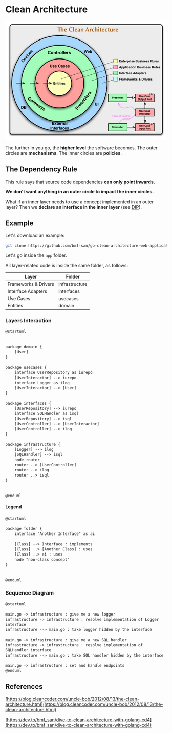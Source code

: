 # Clean Architecture

![arch](CleanArchitecture.jpg)

The further in you go, the **higher level** the software becomes. The outer circles are **mechanisms**. The inner circles are **policies**.

## The Dependency Rule
This rule says that source code dependencies **can only point inwards.**

**We don’t want anything in an outer circle to impact the inner circles.**

What if an inner layer needs to use a concept implemented in an outer layer? Then we **declare an interface in the inner layer** (see [DIP](http://en.wikipedia.org/wiki/Dependency_inversion_principle)).

## Example
Let's download an example:

```bash 
git clone https://github.com/bmf-san/go-clean-architecture-web-application-boilerplate
```

Let's go inside the `app` folder.

All layer-related code is inside the same folder, as follows:

| Layer | Folder |
|-------|--------|
| Frameworks & Drivers | infrastructure |
| Interface Adapters | interfaces |
| Use Cases | usecases |
| Entities | domain |

### Layers Interaction

```puml
@startuml


package domain {
    [User]
}

package usecases {
    interface UserRepository as iurepo
    [UserInteractor] ..> iurepo 
    interface Logger as ilog
    [UserInteractor] ..> [User] 
}

package interfaces {
    [UserRepository] --> iurepo 
    interface SQLHandler as isql
    [UserRepository] ..> isql 
    [UserController] ..> [UserInteractor] 
    [UserController] ..> ilog 
}

package infrastructure {
    [Logger] --> ilog 
    [SQLHandler] --> isql 
    node router
    router ..> [UserController] 
    router ..> ilog 
    router ..> isql 
}


@enduml
```

#### Legend

```puml
@startuml

package folder {
    interface "Another Interface" as ai

    [Class] --> Interface : implements
    [Class] ..> [Another Class] : uses
    [Class] ..> ai : uses
    node "non-class concept"
} 


@enduml
```

### Sequence Diagram

```puml
@startuml

main.go -> infrastructure : give me a new logger
infrastructure -> infrastructure : resolve implementation of Logger interface
infrastructure --> main.go : take logger hidden by the interface

main.go -> infrastructure : give me a new SQL handler
infrastructure -> infrastructure : resolve implementation of SQLHandler interface
infrastructure --> main.go : take SQL handler hidden by the interface

main.go -> infrastructure : set and handle endpoints
@enduml
```


## References
[https://blog.cleancoder.com/uncle-bob/2012/08/13/the-clean-architecture.html](https://blog.cleancoder.com/uncle-bob/2012/08/13/the-clean-architecture.html)

[https://dev.to/bmf_san/dive-to-clean-architecture-with-golang-cd4](https://dev.to/bmf_san/dive-to-clean-architecture-with-golang-cd4)